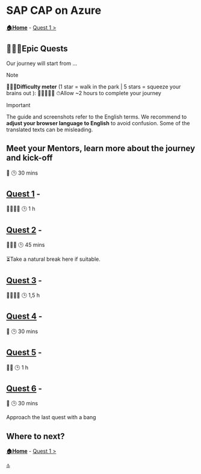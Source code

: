 # SAP CAP on Azure

**[🏠Home](../README.md)** - [ Quest 1 >](student/quest1.md)

## 🧙🏾‍♀️Epic Quests

Our journey will start from ...

> [!NOTE]
>🏋🏽‍♂️**Difficulty meter** (1 star = walk in the park | 5 stars = squeeze your brains out ): 🌟🌟🌟🌟🌟
>⏱Allow ~2 hours to complete your journey

> [!IMPORTANT]
>The guide and screenshots refer to the English terms. We recommend to **adjust your browser language to English** to avoid confusion. Some of the translated texts can be misleading.

## Meet your Mentors, learn more about the journey and kick-off

🌟
🕒 30 mins

## [Quest 1](quest1.md) - 

🌟🌟🌟🌟
🕒 1 h

## [Quest 2](quest2.md) - 

🌟🌟🌟
🕒 45 mins

⏳Take a natural break here if suitable.

## [Quest 3](quest3.md) - 

🌟🌟🌟🌟
🕒 1,5 h

## [Quest 4](quest4.md) - 

🌟
🕒 30 mins

## [Quest 5](quest5.md) - 

🌟🌟
🕒 1 h

## [Quest 6](quest6.md) - 

🌟
🕒 30 mins

Approach the last quest with a bang

## Where to next?

**[🏠Home](../README.md)** - [ Quest 1 >](student/quest1.md)

[🔝](#)